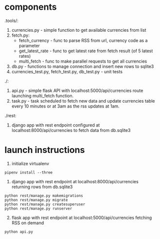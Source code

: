# components
.tools/:
1.  currencies.py - simple function to get available currencies from list
2.  fetch.py:
    *   fetch_currency - func to parse RSS from url, currency code as a parameter
    *   get_latest_rate - func to get latest rate from fetch result (of 5 latest rates)
    *   multi_fetch - func to make parallel requests to get all currencies
3.  db.py - functions to manage connection and insert new rows to sqlite3
4.  currencies_test.py, fetch_test.py, db_test.py - unit tests

./:
1.  api.py - simple flask API with localhost:5000/api/currencies route launching multi_fetch function.
2.  task.py - task scheduled to fetch new data and update currencies table every 10 minutes or at 3am as the rss updates at 1am.

./rest:
1. django app with rest endpoint configured at localhost:8000/api/currencies to fetch data from db.sqlite3

# launch instructions

1.  initialize virtualenv

```
pipenv install --three
```

1.  django app with rest endpoint at localhost:8000/api/currencies returning rows from db.sqlite3

```
python rest/manage.py makemigrations
python rest/manage.py migrate
python rest/manage.py createsuperuser
python rest/manage.py runserver
```

2.  flask app with rest endpoint at localhost:5000/api/currencies fetching RSS on demand

```
python api.py
```
